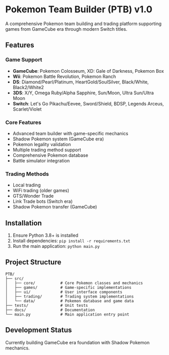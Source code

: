# Pokemon Team Builder (PTB) v1.0

A comprehensive Pokemon team building and trading platform supporting games from GameCube era through modern Switch titles.

## Features

### Game Support
- **GameCube**: Pokemon Colosseum, XD: Gale of Darkness, Pokemon Box
- **Wii**: Pokemon Battle Revolution, Pokemon Ranch
- **DS**: Diamond/Pearl/Platinum, HeartGold/SoulSilver, Black/White, Black2/White2
- **3DS**: X/Y, Omega Ruby/Alpha Sapphire, Sun/Moon, Ultra Sun/Ultra Moon
- **Switch**: Let's Go Pikachu/Eevee, Sword/Shield, BDSP, Legends Arceus, Scarlet/Violet

### Core Features
- Advanced team builder with game-specific mechanics
- Shadow Pokemon system (GameCube era)
- Pokemon legality validation
- Multiple trading method support
- Comprehensive Pokemon database
- Battle simulator integration

### Trading Methods
- Local trading
- WiFi trading (older games)
- GTS/Wonder Trade
- Link Trade bots (Switch era)
- Shadow Pokemon transfer (GameCube)

## Installation

1. Ensure Python 3.8+ is installed
2. Install dependencies: `pip install -r requirements.txt`
3. Run the main application: `python main.py`

## Project Structure

```
PTB/
├── src/
│   ├── core/           # Core Pokemon classes and mechanics
│   ├── games/          # Game-specific implementations
│   ├── ui/             # User interface components
│   ├── trading/        # Trading system implementations
│   └── data/           # Pokemon database and game data
├── tests/              # Unit tests
├── docs/               # Documentation
└── main.py             # Main application entry point
```

## Development Status

Currently building GameCube era foundation with Shadow Pokemon mechanics.
